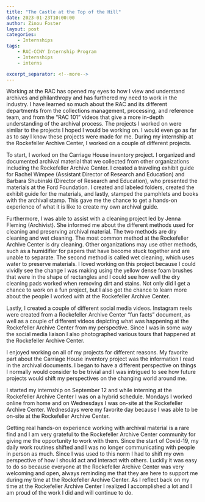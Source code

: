 ```yaml
---
title: "The Castle at the Top of the Hill"
date: 2023-01-23T10:00:00
author: Zinou Foster
layout: post
categories:
    - Internships
tags:
    - RAC-CCNY Internship Program
    - Internships
    - interns

excerpt_separator: <!--more-->
---
```


Working at the RAC has opened my eyes to how I view and understand archives and philanthropy and has furthered my need to work in the industry. I have learned so much about the RAC and its different departments from the collections management, processing, and reference team, and from the “RAC 101” videos that give a more in-depth understanding of the archival process. The projects I worked on were similar to the projects I hoped I would be working on. I would even go as far as to say I know these projects were made for me. During my internship at the Rockefeller Archive Center, I worked on a couple of different projects.

To start, I worked on the Carriage House inventory project. I organized and documented archival material that we collected from other organizations including the Rockefeller Archive Center. I created a traveling exhibit guide for Rachel Wimpee (Assistant Director of Research and Education) and Barbara Shubinski (Director of Research and Education), who presented the materials at the Ford Foundation.  I created and labeled folders, created the exhibit guide for the materials, and lastly, stamped the pamphlets and books with the archival stamp. This gave me the chance to get a hands-on experience of what it is like to create my own archival guide.

Furthermore, I was able to assist with a cleaning project led by Jenna Fleming (Archivist). She informed me about the different methods used for cleaning and preserving archival material. The two methods are dry cleaning and wet cleaning. The most common method at the Rockefeller Archive Center is dry cleaning. Other organizations may use other methods, such as a humidifier for papers that have become stuck together and are unable to separate. The second method is called wet cleaning, which uses water to preserve materials.  I loved working on this project because I could vividly see the change I was making using the yellow dense foam brushes that were in the shape of rectangles and I could see how well the dry cleaning pads worked when removing dirt and stains. Not only did I get a chance to work on a fun project, but I also got the chance to learn more about the people I worked with at the Rockefeller Archive Center.

 Lastly, I created a couple of different social media videos. Instagram reels were created from a Rockefeller Archive Center “fun facts” document, as well as a couple of different videos depicting what was happening at the Rockefeller Archive Center from my perspective. Since I was in some way the social media liaison I also photographed various tours that happened at the Rockefeller Archive Center.
 
I enjoyed working on all of my projects for different reasons. My favorite part about the Carriage House inventory project was the information I read in the archival documents. I began to have a different perspective on things I normally would consider to be trivial and I was intrigued to see how future projects would shift my perspectives on the changing world around me.

I started my internship on September 12 and while interning at the Rockefeller Archive Center I was on a hybrid schedule. Mondays I worked online from home and on Wednesdays I was on-site at the Rockefeller Archive Center. Wednesdays were my favorite day because I was able to be on-site at the Rockefeller Archive Center. 

Getting real hands-on experience working with archival material is a rare find and I am very grateful to the Rockefeller Archive Center community for giving me the opportunity to work with them. Since the start of Covid-19, my daily work routines shifted and I was no longer communicating with people in person as much. Since I was used to this norm I had to shift my own perspective of how I should act and interact with others. Luckily it was easy to do so because everyone at the Rockefeller Archive Center was very welcoming and open, always reminding me that they are here to support me during my time at the Rockefeller Archive Center. As I reflect back on my time at the Rockefeller Archive Center I realized I accomplished a lot and I am proud of the work I did and will continue to do. 
